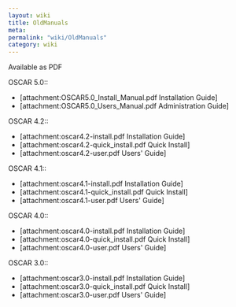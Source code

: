 ```yaml
---
layout: wiki
title: OldManuals
meta: 
permalink: "wiki/OldManuals"
category: wiki
---
```

<!-- Name: OldManuals -->
<!-- Version: 1 -->
<!-- Author: jparpail -->

Available as PDF

OSCAR 5.0::
 * [attachment:OSCAR5.0_Install_Manual.pdf Installation Guide]
 * [attachment:OSCAR5.0_Users_Manual.pdf Administration Guide]

OSCAR 4.2::
 * [attachment:oscar4.2-install.pdf Installation Guide]
 * [attachment:oscar4.2-quick_install.pdf Quick Install]
 * [attachment:oscar4.2-user.pdf Users' Guide]

OSCAR 4.1::
 * [attachment:oscar4.1-install.pdf Installation Guide]
 * [attachment:oscar4.1-quick_install.pdf Quick Install]
 * [attachment:oscar4.1-user.pdf Users' Guide]

OSCAR 4.0::
 * [attachment:oscar4.0-install.pdf Installation Guide]
 * [attachment:oscar4.0-quick_install.pdf Quick Install]
 * [attachment:oscar4.0-user.pdf Users' Guide]

OSCAR 3.0::
 * [attachment:oscar3.0-install.pdf Installation Guide]
 * [attachment:oscar3.0-quick_install.pdf Quick Install]
 * [attachment:oscar3.0-user.pdf Users' Guide]

